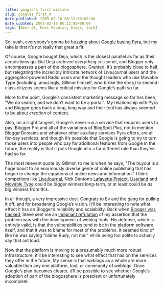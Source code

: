 ```yaml
---
title: google's first mistake
slug: googles_first_m
date_published: 2003-02-16 06:12:03+00:00
date_updated: 2003-02-16 06:12:03+00:00
tags: [Best Of, Most Popular, blogs, tech]
---
```

So, yeah, everybody’s gonna be buzzing about [Google buying Pyra](https://web.archive.org/web/20030603163437/http://weblog.siliconvalley.com/column/dangillmor/archives/000802.shtml#000802), but my take is that it’s not really that great a fit.

Of course, Google bought Deja, which is the closest parallel as far as their acquisitions go. But Deja archived *everything* in Usenet, and Blogger only encompasses a part of the blogosphere. Granted, it’s probably close to half, but relegating the incredibly intricate network of LiveJournal users and the aggregator-powered Radio users and the thought leaders who use Movable Type (including, amusingly, Gillmor himself, who broke the story) to second-class citizens seems like a critical misstep for Google’s path so far.

More to the point, Google’s consistent marketing message so far has been, "We do search, and we don’t want to be a portal". My relationship with Pyra and Blogger goes back a long, long way and their tool has always seemed to be about *creation* of content.

Also, on a slight tangent, Google’s never run a service that requires users to pay. Blogger Pro and all of the variations of BlogSpot Plus, not to mention BloggerDomains and whatever other auxiliary services Pyra offers, are all for-pay services, and though it’s possible that Google is going to try to turn those users into people who pay for additional features from Google in the future, the reality is that it puts Google into a far different role than they’ve had so far.

The most relevant quote by Gillmor, to me is when he says, "The buyout is a huge boost to an enormously diverse genre of online publishing that has begun to change the equations of online news and information." I think competitors like [LiveJournal](http://www.livejournal.com), Nick Denton’s [Lafayette Project](http://www.nickdenton.org/archives/004479.html), [Userland](http://www.userland.com) and [Movable Type](http://www.movabletype.org) could be bigger winners long-term, or at least could be *as* big winners from this.

In all though, a very impressive deal. Congrats to Ev and the gang for pulling it off, and for broadening Google’s vision. It’ll be interesting to note what effect it has on Blogger’s reliability and scalability. Back when [Blogger was hacked](/index.php?archives/003780.php), Steve sent me an [indignant refutation](http://www.saladwithsteve.com/2002_10_01_archive.html#b85603955) of my assertion that the problem was with the development of weblog tools. His defense, which is entirely valid, is that the vulnerabilities tend to be in the platform software itself, and that it was to blame for most of the problems. It seemed kind of like he was saying "blame Rudy, not me!" while being too polite to actually say that out loud.

Now that the platform is moving to a presumably much more robust infrastructure, it’ll be interesting to see what effect that has on the services they offer in the future. My sense is that weblogs as a whole are more valuable than any one platform, tool, or community of weblogs. Once Google’s plan becomes clearer, it’ll be possible to see whether Google’s adoption of part of the blogosphere is prescient or unfortunately incomplete.
